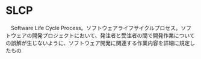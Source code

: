 # SLCP
　Software Life Cycle Process。ソフトウェアライフサイクルプロセス。ソフトウェアの開発プロジェクトにおいて、発注者と受注者の間で開発作業についての誤解が生じないように、ソフトウェア開発に関連する作業内容を詳細に規定したもの
